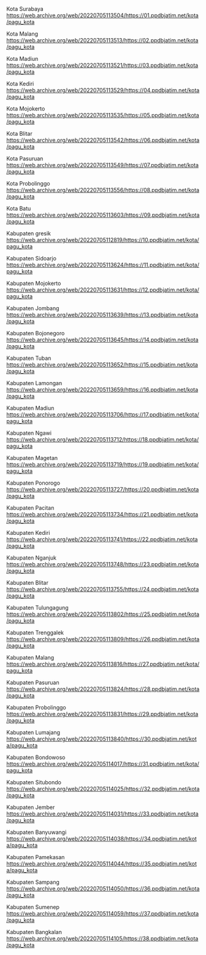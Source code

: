 Kota Surabaya
https://web.archive.org/web/20220705113504/https://01.ppdbjatim.net/kota/pagu_kota

Kota Malang
https://web.archive.org/web/20220705113513/https://02.ppdbjatim.net/kota/pagu_kota

Kota Madiun
https://web.archive.org/web/20220705113521/https://03.ppdbjatim.net/kota/pagu_kota

Kota Kediri
https://web.archive.org/web/20220705113529/https://04.ppdbjatim.net/kota/pagu_kota

Kota Mojokerto
https://web.archive.org/web/20220705113535/https://05.ppdbjatim.net/kota/pagu_kota

Kota Blitar
https://web.archive.org/web/20220705113542/https://06.ppdbjatim.net/kota/pagu_kota

Kota Pasuruan
https://web.archive.org/web/20220705113549/https://07.ppdbjatim.net/kota/pagu_kota

Kota Probolinggo
https://web.archive.org/web/20220705113556/https://08.ppdbjatim.net/kota/pagu_kota

Kota Batu
https://web.archive.org/web/20220705113603/https://09.ppdbjatim.net/kota/pagu_kota

Kabupaten gresik
https://web.archive.org/web/20220705112819/https://10.ppdbjatim.net/kota/pagu_kota

Kabupaten Sidoarjo
https://web.archive.org/web/20220705113624/https://11.ppdbjatim.net/kota/pagu_kota

Kabupaten Mojokerto
https://web.archive.org/web/20220705113631/https://12.ppdbjatim.net/kota/pagu_kota

Kabupaten Jombang
https://web.archive.org/web/20220705113639/https://13.ppdbjatim.net/kota/pagu_kota

Kabupaten Bojonegoro
https://web.archive.org/web/20220705113645/https://14.ppdbjatim.net/kota/pagu_kota

Kabupaten Tuban
https://web.archive.org/web/20220705113652/https://15.ppdbjatim.net/kota/pagu_kota

Kabupaten Lamongan
https://web.archive.org/web/20220705113659/https://16.ppdbjatim.net/kota/pagu_kota

Kabupaten Madiun
https://web.archive.org/web/20220705113706/https://17.ppdbjatim.net/kota/pagu_kota

Kabupaten Ngawi
https://web.archive.org/web/20220705113712/https://18.ppdbjatim.net/kota/pagu_kota

Kabupaten Magetan
https://web.archive.org/web/20220705113719/https://19.ppdbjatim.net/kota/pagu_kota

Kabupaten Ponorogo
https://web.archive.org/web/20220705113727/https://20.ppdbjatim.net/kota/pagu_kota

Kabupaten Pacitan
https://web.archive.org/web/20220705113734/https://21.ppdbjatim.net/kota/pagu_kota

Kabupaten Kediri
https://web.archive.org/web/20220705113741/https://22.ppdbjatim.net/kota/pagu_kota

Kabupaten Nganjuk
https://web.archive.org/web/20220705113748/https://23.ppdbjatim.net/kota/pagu_kota

Kabupaten Blitar
https://web.archive.org/web/20220705113755/https://24.ppdbjatim.net/kota/pagu_kota

Kabupaten Tulungagung
https://web.archive.org/web/20220705113802/https://25.ppdbjatim.net/kota/pagu_kota

Kabupaten Trenggalek
https://web.archive.org/web/20220705113809/https://26.ppdbjatim.net/kota/pagu_kota

Kabupaten Malang
https://web.archive.org/web/20220705113816/https://27.ppdbjatim.net/kota/pagu_kota

Kabupaten Pasuruan
https://web.archive.org/web/20220705113824/https://28.ppdbjatim.net/kota/pagu_kota

Kabupaten Probolinggo
https://web.archive.org/web/20220705113831/https://29.ppdbjatim.net/kota/pagu_kota

Kabupaten Lumajang
https://web.archive.org/web/20220705113840/https://30.ppdbjatim.net/kota/pagu_kota

Kabupaten Bondowoso
https://web.archive.org/web/20220705114017/https://31.ppdbjatim.net/kota/pagu_kota

Kabupaten Situbondo
https://web.archive.org/web/20220705114025/https://32.ppdbjatim.net/kota/pagu_kota

Kabupaten Jember
https://web.archive.org/web/20220705114031/https://33.ppdbjatim.net/kota/pagu_kota

Kabupaten Banyuwangi
https://web.archive.org/web/20220705114038/https://34.ppdbjatim.net/kota/pagu_kota

Kabupaten Pamekasan
https://web.archive.org/web/20220705114044/https://35.ppdbjatim.net/kota/pagu_kota

Kabupaten Sampang
https://web.archive.org/web/20220705114050/https://36.ppdbjatim.net/kota/pagu_kota

Kabupaten Sumenep
https://web.archive.org/web/20220705114059/https://37.ppdbjatim.net/kota/pagu_kota

Kabupaten Bangkalan
https://web.archive.org/web/20220705114105/https://38.ppdbjatim.net/kota/pagu_kota
